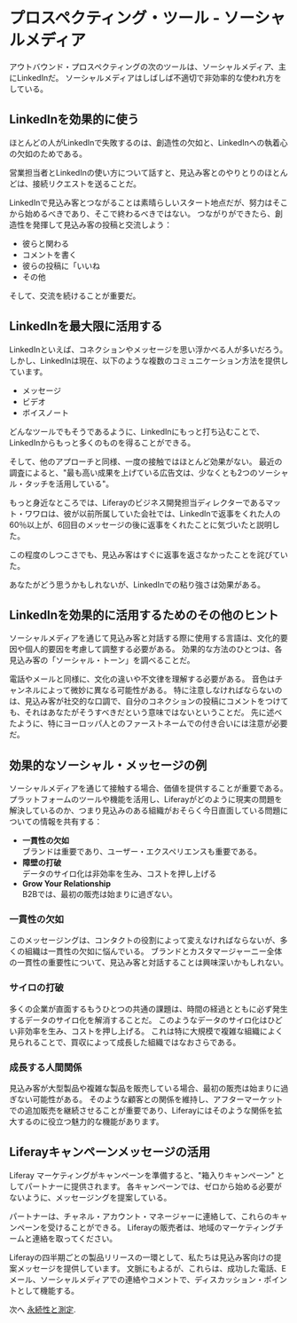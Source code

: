 # プロスペクティング・ツール - ソーシャルメディア

アウトバウンド・プロスペクティングの次のツールは、ソーシャルメディア、主にLinkedInだ。  ソーシャルメディアはしばしば不適切で非効率的な使われ方をしている。

## LinkedInを効果的に使う

ほとんどの人がLinkedInで失敗するのは、創造性の欠如と、LinkedInへの執着心の欠如のためである。

営業担当者とLinkedInの使い方について話すと、見込み客とのやりとりのほとんどは、接続リクエストを送ることだ。

LinkedInで見込み客とつながることは素晴らしいスタート地点だが、努力はそこから始めるべきであり、そこで終わるべきではない。 つながりができたら、創造性を発揮して見込み客の投稿と交流しよう：

* 彼らと関わる
* コメントを書く
* 彼らの投稿に「いいね
* その他

そして、交流を続けることが重要だ。

## LinkedInを最大限に活用する

LinkedInといえば、コネクションやメッセージを思い浮かべる人が多いだろう。 しかし、LinkedInは現在、以下のような複数のコミュニケーション方法を提供しています。

* メッセージ
* ビデオ
* ボイスノート

どんなツールでもそうであるように、LinkedInにもっと打ち込むことで、LinkedInからもっと多くのものを得ることができる。

そして、他のアプローチと同様、一度の接触ではほとんど効果がない。 最近の調査によると、"最も高い成果を上げている広告文は、少なくとも2つのソーシャル・タッチを活用している"。

もっと身近なところでは、Liferayのビジネス開発担当ディレクターであるマット・ワワロは、彼が以前所属していた会社では、LinkedInで返事をくれた人の60％以上が、6回目のメッセージの後に返事をくれたことに気づいたと説明した。

この程度のしつこさでも、見込み客はすぐに返事を返さなかったことを詫びていた。

あなたがどう思うかもしれないが、LinkedInでの粘り強さは効果がある。

## LinkedInを効果的に活用するためのその他のヒント

ソーシャルメディアを通じて見込み客と対話する際に使用する言語は、文化的要因や個人的要因を考慮して調整する必要がある。 効果的な方法のひとつは、各見込み客の「ソーシャル・トーン」を調べることだ。

電話やメールと同様に、文化の違いや不文律を理解する必要がある。 音色はチャンネルによって微妙に異なる可能性がある。 特に注意しなければならないのは、見込み客が社交的な口調で、自分のコネクションの投稿にコメントをつけても、それはあなたがそうすべきだという意味ではないということだ。 先に述べたように、特にヨーロッパ人とのファーストネームでの付き合いには注意が必要だ。

## 効果的なソーシャル・メッセージの例

ソーシャルメディアを通じて接触する場合、価値を提供することが重要である。 プラットフォームのツールや機能を活用し、Liferayがどのように現実の問題を解決しているのか、つまり見込みのある組織がおそらく今日直面している問題についての情報を共有する：

* **一貫性の欠如** \
  ブランドは重要であり、ユーザー・エクスペリエンスも重要である。
* **障壁の打破** \
  データのサイロ化は非効率を生み、コストを押し上げる
* **Grow Your Relationship** \
  B2Bでは、最初の販売は始まりに過ぎない。

### 一貫性の欠如

このメッセージングは、コンタクトの役割によって変えなければならないが、多くの組織は一貫性の欠如に悩んでいる。 ブランドとカスタマージャーニー全体の一貫性の重要性について、見込み客と対話することは興味深いかもしれない。

### サイロの打破

多くの企業が直面するもうひとつの共通の課題は、時間の経過とともに必ず発生するデータのサイロ化を解消することだ。 このようなデータのサイロ化はひどい非効率を生み、コストを押し上げる。 これは特に大規模で複雑な組織によく見られることで、買収によって成長した組織ではなおさらである。

### 成長する人間関係

見込み客が大型製品や複雑な製品を販売している場合、最初の販売は始まりに過ぎない可能性がある。 そのような顧客との関係を維持し、アフターマーケットでの追加販売を継続させることが重要であり、Liferayにはそのような関係を拡大するのに役立つ魅力的な機能があります。

## Liferayキャンペーンメッセージの活用

Liferay マーケティングがキャンペーンを準備すると、"箱入りキャンペーン" としてパートナーに提供されます。 各キャンペーンでは、ゼロから始める必要がないように、メッセージングを提案している。

パートナーは、チャネル・アカウント・マネージャーに連絡して、これらのキャンペーンを受けることができる。 Liferayの販売者は、地域のマーケティングチームと連絡を取ってください。

Liferayの四半期ごとの製品リリースの一環として、私たちは見込み客向けの提案メッセージを提供しています。 文脈にもよるが、これらは、成功した電話、Eメール、ソーシャルメディアでの連絡やコメントで、ディスカッション・ポイントとして機能する。

次へ [永続性と測定](./persistence-measurement.md).

